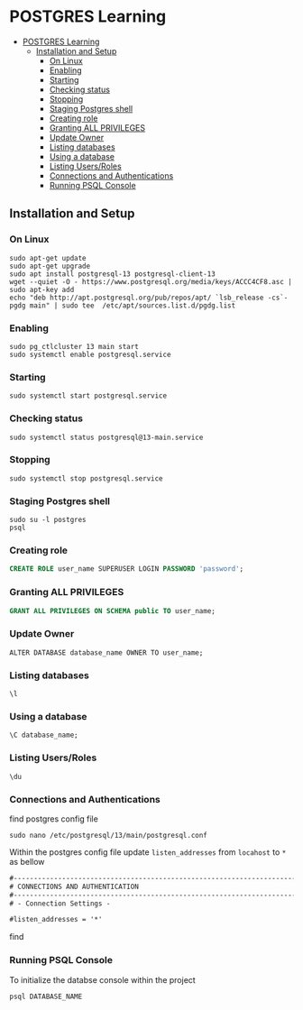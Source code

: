 # POSTGRES Learning

- [POSTGRES Learning](#postgres-learning)
  - [Installation and Setup](#installation-and-setup)
    - [On Linux](#on-linux)
    - [Enabling](#enabling)
    - [Starting](#starting)
    - [Checking status](#checking-status)
    - [Stopping](#stopping)
    - [Staging Postgres shell](#staging-postgres-shell)
    - [Creating role](#creating-role)
    - [Granting ALL PRIVILEGES](#granting-all-privileges)
    - [Update Owner](#update-owner)
    - [Listing databases](#listing-databases)
    - [Using a database](#using-a-database)
    - [Listing Users/Roles](#listing-usersroles)
    - [Connections and Authentications](#connections-and-authentications)
    - [Running PSQL Console](#running-psql-console)

## Installation and Setup

### On Linux

```shell
sudo apt-get update
sudo apt-get upgrade
sudo apt install postgresql-13 postgresql-client-13
wget --quiet -O - https://www.postgresql.org/media/keys/ACCC4CF8.asc | sudo apt-key add 
echo "deb http://apt.postgresql.org/pub/repos/apt/ `lsb_release -cs`-pgdg main" | sudo tee  /etc/apt/sources.list.d/pgdg.list
```

### Enabling

```shell
sudo pg_ctlcluster 13 main start
sudo systemctl enable postgresql.service
```

### Starting

```shell
sudo systemctl start postgresql.service
```

### Checking status

```shell
sudo systemctl status postgresql@13-main.service
```

### Stopping

```shell
sudo systemctl stop postgresql.service
```

### Staging Postgres shell

```shell
sudo su -l postgres
psql
```

### Creating role

```sql
CREATE ROLE user_name SUPERUSER LOGIN PASSWORD 'password';
```

### Granting ALL PRIVILEGES

```sql
GRANT ALL PRIVILEGES ON SCHEMA public TO user_name;
```

### Update Owner

```shell
ALTER DATABASE database_name OWNER TO user_name;
```

### Listing databases

```shell
\l
```

### Using a database

```shell
\C database_name;
```

### Listing Users/Roles

```shell
\du
```

### Connections and Authentications

find postgres config file

```shell
sudo nano /etc/postgresql/13/main/postgresql.conf
```

Within the postgres config file update `listen_addresses` from `locahost` to `*` as bellow

```txt
#------------------------------------------------------------------------------
# CONNECTIONS AND AUTHENTICATION
#------------------------------------------------------------------------------
# - Connection Settings -

#listen_addresses = '*' 
```

find

### Running PSQL Console

To initialize the databse console within the project

```shell
psql DATABASE_NAME
```
